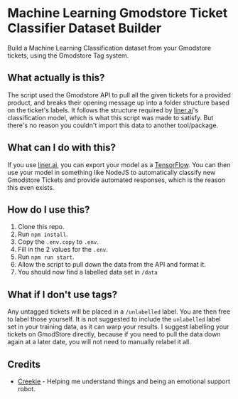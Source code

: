 # Machine Learning Gmodstore Ticket Classifier Dataset Builder
Build a Machine Learning Classification dataset from your Gmodstore tickets, using the Gmodstore Tag system.

## What actually is this?
The script used the Gmodstore API to pull all the given tickets for a provided product, and breaks their opening message up into a folder structure based on the ticket's labels.
It follows the structure required by [liner.ai](https://liner.ai/)'s classification model, which is what this script was made to satisfy. But there's no reason you couldn't import this data to another tool/package.

## What can I do with this?
If you use [liner.ai](https://liner.ai/), you can export your model as a [TensorFlow](https://www.tensorflow.org/). You can then use your model in something like NodeJS to automatically classify new Gmodstore Tickets and provide automated responses,
which is the reason this even exists.


## How do I use this?
1. Clone this repo.
2. Run ``npm install``.
3. Copy the ``.env.copy`` to ``.env``.
4. Fill in the 2 values for the ``.env``.
5. Run ``npm run start``.
6. Allow the script to pull down the data from the API and format it.
7. You should now find a labelled data set in ``/data``

## What if I don't use tags?
Any untagged tickets will be placed in a ``/unlabelled`` label. You are then free to label those yourself. It is not suggested to include the ``unlabelled`` label set in your training data, as it can warp your results. I suggest labelling your tickets
on GmodStore directly, because if you need to pull the data down again at a later date, you will not need to manually relabel it all.

## Credits
- [Creekie](https://github.com/Creekie1337) - Helping me understand things and being an emotional support robot.
